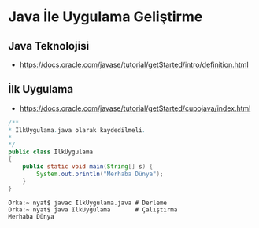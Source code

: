 # Java İle Uygulama Geliştirme


## Java Teknolojisi

* https://docs.oracle.com/javase/tutorial/getStarted/intro/definition.html

## İlk Uygulama

* https://docs.oracle.com/javase/tutorial/getStarted/cupojava/index.html

```java
/**
* IlkUygulama.java olarak kaydedilmeli.
*
*/
public class IlkUygulama 
{
    public static void main(String[] s) {
        System.out.println("Merhaba Dünya");
    }
}
```

```console
Orka:~ nyat$ javac IlkUygulama.java # Derleme
Orka:~ nyat$ java IlkUygulama       # Çalıştırma
Merhaba Dünya

```
